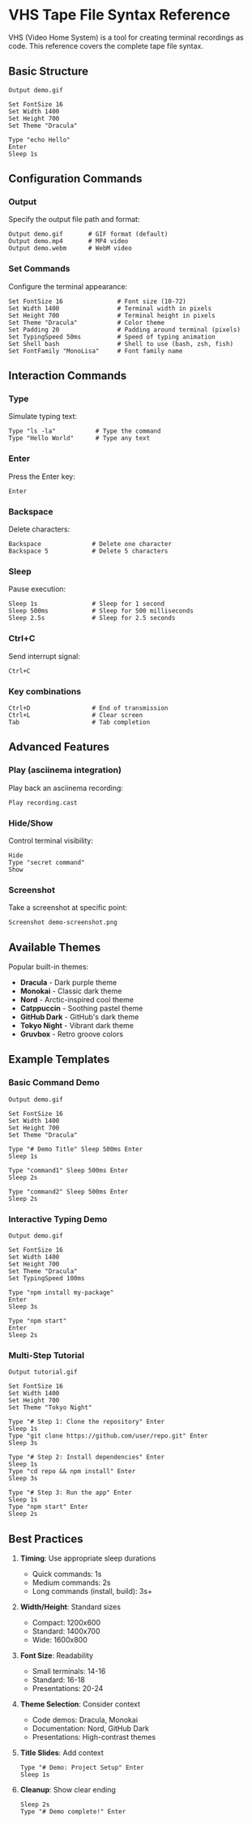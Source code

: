 # VHS Tape File Syntax Reference

VHS (Video Home System) is a tool for creating terminal recordings as code. This reference covers the complete tape file syntax.

## Basic Structure

```tape
Output demo.gif

Set FontSize 16
Set Width 1400
Set Height 700
Set Theme "Dracula"

Type "echo Hello"
Enter
Sleep 1s
```

## Configuration Commands

### Output

Specify the output file path and format:

```tape
Output demo.gif       # GIF format (default)
Output demo.mp4       # MP4 video
Output demo.webm      # WebM video
```

### Set Commands

Configure the terminal appearance:

```tape
Set FontSize 16               # Font size (10-72)
Set Width 1400                # Terminal width in pixels
Set Height 700                # Terminal height in pixels
Set Theme "Dracula"           # Color theme
Set Padding 20                # Padding around terminal (pixels)
Set TypingSpeed 50ms          # Speed of typing animation
Set Shell bash                # Shell to use (bash, zsh, fish)
Set FontFamily "MonoLisa"     # Font family name
```

## Interaction Commands

### Type

Simulate typing text:

```tape
Type "ls -la"           # Type the command
Type "Hello World"      # Type any text
```

### Enter

Press the Enter key:

```tape
Enter
```

### Backspace

Delete characters:

```tape
Backspace              # Delete one character
Backspace 5            # Delete 5 characters
```

### Sleep

Pause execution:

```tape
Sleep 1s               # Sleep for 1 second
Sleep 500ms            # Sleep for 500 milliseconds
Sleep 2.5s             # Sleep for 2.5 seconds
```

### Ctrl+C

Send interrupt signal:

```tape
Ctrl+C
```

### Key combinations

```tape
Ctrl+D                 # End of transmission
Ctrl+L                 # Clear screen
Tab                    # Tab completion
```

## Advanced Features

### Play (asciinema integration)

Play back an asciinema recording:

```tape
Play recording.cast
```

### Hide/Show

Control terminal visibility:

```tape
Hide
Type "secret command"
Show
```

### Screenshot

Take a screenshot at specific point:

```tape
Screenshot demo-screenshot.png
```

## Available Themes

Popular built-in themes:

- **Dracula** - Dark purple theme
- **Monokai** - Classic dark theme
- **Nord** - Arctic-inspired cool theme
- **Catppuccin** - Soothing pastel theme
- **GitHub Dark** - GitHub's dark theme
- **Tokyo Night** - Vibrant dark theme
- **Gruvbox** - Retro groove colors

## Example Templates

### Basic Command Demo

```tape
Output demo.gif

Set FontSize 16
Set Width 1400
Set Height 700
Set Theme "Dracula"

Type "# Demo Title" Sleep 500ms Enter
Sleep 1s

Type "command1" Sleep 500ms Enter
Sleep 2s

Type "command2" Sleep 500ms Enter
Sleep 2s
```

### Interactive Typing Demo

```tape
Output demo.gif

Set FontSize 16
Set Width 1400
Set Height 700
Set Theme "Dracula"
Set TypingSpeed 100ms

Type "npm install my-package"
Enter
Sleep 3s

Type "npm start"
Enter
Sleep 2s
```

### Multi-Step Tutorial

```tape
Output tutorial.gif

Set FontSize 16
Set Width 1400
Set Height 700
Set Theme "Tokyo Night"

Type "# Step 1: Clone the repository" Enter
Sleep 1s
Type "git clone https://github.com/user/repo.git" Enter
Sleep 3s

Type "# Step 2: Install dependencies" Enter
Sleep 1s
Type "cd repo && npm install" Enter
Sleep 3s

Type "# Step 3: Run the app" Enter
Sleep 1s
Type "npm start" Enter
Sleep 2s
```

## Best Practices

1. **Timing**: Use appropriate sleep durations
   - Quick commands: 1s
   - Medium commands: 2s
   - Long commands (install, build): 3s+

2. **Width/Height**: Standard sizes
   - Compact: 1200x600
   - Standard: 1400x700
   - Wide: 1600x800

3. **Font Size**: Readability
   - Small terminals: 14-16
   - Standard: 16-18
   - Presentations: 20-24

4. **Theme Selection**: Consider context
   - Code demos: Dracula, Monokai
   - Documentation: Nord, GitHub Dark
   - Presentations: High-contrast themes

5. **Title Slides**: Add context
   ```tape
   Type "# Demo: Project Setup" Enter
   Sleep 1s
   ```

6. **Cleanup**: Show clear ending
   ```tape
   Sleep 2s
   Type "# Demo complete!" Enter
   ```
